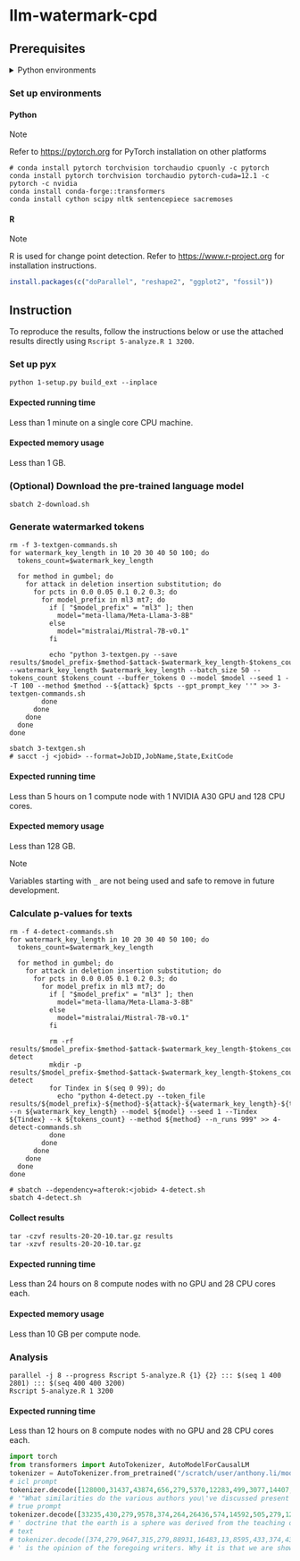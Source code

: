 # llm-watermark-cpd

## Prerequisites

<details closed>
<summary>Python environments</summary>

-   Cython==3.0.10
-   datasets==2.19.1
-   huggingface_hub==0.23.0
-   nltk==3.8.1
-   numpy==1.26.4
-   sacremoses==0.0.53
-   scipy==1.13.0
-   sentencepiece==0.2.0
-   tokenizers==0.19.1
-   torch==2.3.0.post100
-   torchaudio==2.3.0
-   torchvision==0.18.0
-   tqdm==4.66.4
-   transformers==4.40.2

</details>

### Set up environments

#### Python

> [!NOTE]
> Refer to https://pytorch.org for PyTorch installation on other platforms

```shell
# conda install pytorch torchvision torchaudio cpuonly -c pytorch
conda install pytorch torchvision torchaudio pytorch-cuda=12.1 -c pytorch -c nvidia
conda install conda-forge::transformers
conda install cython scipy nltk sentencepiece sacremoses
```

#### R

> [!NOTE]
> R is used for change point detection. Refer to https://www.r-project.org for
> installation instructions.

```r
install.packages(c("doParallel", "reshape2", "ggplot2", "fossil"))
```

## Instruction

To reproduce the results, follow the instructions below or use the attached
results directly using `Rscript 5-analyze.R 1 3200`.

### Set up pyx

```shell
python 1-setup.py build_ext --inplace
```

#### Expected running time

Less than 1 minute on a single core CPU machine.

#### Expected memory usage

Less than 1 GB.

### (Optional) Download the pre-trained language model

```shell
sbatch 2-download.sh
```

### Generate watermarked tokens

```shell
rm -f 3-textgen-commands.sh
for watermark_key_length in 10 20 30 40 50 100; do
  tokens_count=$watermark_key_length

  for method in gumbel; do
    for attack in deletion insertion substitution; do
      for pcts in 0.0 0.05 0.1 0.2 0.3; do
        for model_prefix in ml3 mt7; do
          if [ "$model_prefix" = "ml3" ]; then
            model="meta-llama/Meta-Llama-3-8B"
          else
            model="mistralai/Mistral-7B-v0.1"
          fi

          echo "python 3-textgen.py --save results/$model_prefix-$method-$attack-$watermark_key_length-$tokens_count-$pcts.p --watermark_key_length $watermark_key_length --batch_size 50 --tokens_count $tokens_count --buffer_tokens 0 --model $model --seed 1 --T 100 --method $method --${attack} $pcts --gpt_prompt_key ''" >> 3-textgen-commands.sh
        done
      done
    done
  done
done

sbatch 3-textgen.sh
# sacct -j <jobid> --format=JobID,JobName,State,ExitCode
```

#### Expected running time

Less than 5 hours on 1 compute node with 1 NVIDIA A30 GPU and 128 CPU cores.

#### Expected memory usage

Less than 128 GB.

> [!NOTE]
> Variables starting with `_` are not being used and safe to remove in
> future development.

### Calculate p-values for texts

```shell
rm -f 4-detect-commands.sh
for watermark_key_length in 10 20 30 40 50 100; do
  tokens_count=$watermark_key_length

  for method in gumbel; do
    for attack in deletion insertion substitution; do
      for pcts in 0.0 0.05 0.1 0.2 0.3; do
        for model_prefix in ml3 mt7; do
          if [ "$model_prefix" = "ml3" ]; then
            model="meta-llama/Meta-Llama-3-8B"
          else
            model="mistralai/Mistral-7B-v0.1"
          fi

          rm -rf results/$model_prefix-$method-$attack-$watermark_key_length-$tokens_count-$pcts.p-detect
          mkdir -p results/$model_prefix-$method-$attack-$watermark_key_length-$tokens_count-$pcts.p-detect
          for Tindex in $(seq 0 99); do
            echo "python 4-detect.py --token_file results/${model_prefix}-${method}-${attack}-${watermark_key_length}-${tokens_count}-${pcts}.p --n ${watermark_key_length} --model ${model} --seed 1 --Tindex ${Tindex} --k ${tokens_count} --method ${method} --n_runs 999" >> 4-detect-commands.sh
          done
        done
      done
    done
  done
done

# sbatch --dependency=afterok:<jobid> 4-detect.sh
sbatch 4-detect.sh
```

#### Collect results

```shell
tar -czvf results-20-20-10.tar.gz results
tar -xzvf results-20-20-10.tar.gz
```

#### Expected running time

Less than 24 hours on 8 compute nodes with no GPU and 28 CPU cores each.

#### Expected memory usage

Less than 10 GB per compute node.

### Analysis

```shell
parallel -j 8 --progress Rscript 5-analyze.R {1} {2} ::: $(seq 1 400 2801) ::: $(seq 400 400 3200)
Rscript 5-analyze.R 1 3200
```

#### Expected running time

Less than 12 hours on 8 compute nodes with no GPU and 28 CPU cores each.

```python
import torch
from transformers import AutoTokenizer, AutoModelForCausalLM
tokenizer = AutoTokenizer.from_pretrained("/scratch/user/anthony.li/models/" + "meta-llama/Meta-Llama-3-8B" + "/tokenizer")
# icl prompt
tokenizer.decode([128000,31437,43874,656,279,5370,12283,499,3077,14407,3118,304,872,4477,30,83017,701,4320,11,1524,422,279,12283,2873,311,617,912,2867,3585,315,70000,1210,128000,128000,128000], skip_special_tokens=True)
# '"What similarities do the various authors you\'ve discussed present in their writing? Explain your answer, even if the authors seem to have no clear points of resemblance."'
# true prompt
tokenizer.decode([33235,430,279,9578,374,264,26436,574,14592,505,279,12917,315,14154,3980,79454,11,323,813,16801,304,279,14209,315,279,3276,575,2601,574,4762,28160,555,279,9815,902,279,14154,18088,23933,11467,6688,315,872,64876,13,1115,11,520,3325,11], skip_special_tokens=True)
# ' doctrine that the earth is a sphere was derived from the teaching of ancient geographers, and his belief in the existence of the antipodes was probably influenced by the accounts which the ancient Irish voyagers gave of their journeys. This, at least,'
# text
# tokenizer.decode([374,279,9647,315,279,88931,16483,13,8595,433,374,430,584,527,6982,912,3585,315,70000,1990], skip_special_tokens=True)
# ' is the opinion of the foregoing writers. Why it is that we are shown no points of resemblance between'
```
